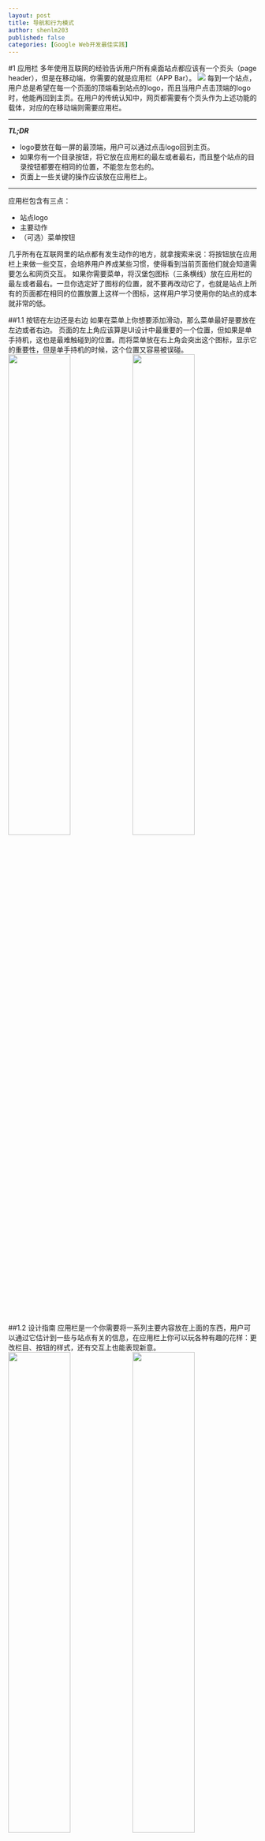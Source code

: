 ```yaml
---
layout: post
title: 导航和行为模式
author: shenlm203
published: false
categories: [Google Web开发最佳实践]
---
```



#1 应用栏
多年使用互联网的经验告诉用户所有桌面站点都应该有一个页头（page header），但是在移动端，你需要的就是应用栏（APP Bar）。
![](http://gtms04.alicdn.com/tps/i4/TB1UXw6FVXXXXaWXXXXRnHmQFXX-2047-1090.png)
每到一个站点，用户总是希望在每一个页面的顶端看到站点的logo，而且当用户点击顶端的logo时，他能再回到主页。在用户的传统认知中，网页都需要有个页头作为上述功能的载体，对应的在移动端则需要应用栏。

---
***TL;DR***

- logo要放在每一屏的最顶端，用户可以通过点击logo回到主页。
- 如果你有一个目录按钮，将它放在应用栏的最左或者最右，而且整个站点的目录按钮都要在相同的位置，不能忽左忽右的。
- 页面上一些关键的操作应该放在应用栏上。

---

应用栏包含有三点：

* 站点logo
* 主要动作
* （可选）菜单按钮

几乎所有在互联网里的站点都有发生动作的地方，就拿搜索来说：将按钮放在应用栏上来做一些交互，会培养用户养成某些习惯，使得看到当前页面他们就会知道需要怎么和网页交互。
如果你需要菜单，将汉堡包图标（三条横线）放在应用栏的最左或者最右。一旦你选定好了图标的位置，就不要再改动它了，也就是站点上所有的页面都在相同的位置放置上这样一个图标，这样用户学习使用你的站点的成本就非常的低。

##1.1 按钮在左边还是右边
如果在菜单上你想要添加滑动，那么菜单最好是要放在左边或者右边。
页面的左上角应该算是UI设计中最重要的一个位置，但如果是单手持机，这也是最难触碰到的位置。而将菜单放在右上角会突出这个图标，显示它的重要性，但是单手持机的时候，这个位置又容易被误碰。
<img src="http://gtms02.alicdn.com/tps/i2/TB1D.kYFVXXXXaXXFXXWgIpNFXX-608-360.png" alt="" width="50%"><img src="http://gtms01.alicdn.com/tps/i1/TB1mRM3FVXXXXaxXpXXWgIpNFXX-608-360.png" alt="" width="50%">

##1.2 设计指南
应用栏是一个你需要将一系列主要内容放在上面的东西，用户可以通过它估计到一些与站点有关的信息，在应用栏上你可以玩各种有趣的花样：更改栏目、按钮的样式，还有交互上也能表现新意。
<img src="http://gtms02.alicdn.com/tps/i2/TB1.U.TFVXXXXchXFXXWgIpNFXX-608-360.png" alt="" width="50%"><img src="http://gtms02.alicdn.com/tps/i2/TB12w3YFVXXXXXKXFXXWgIpNFXX-608-360.png" alt="" width="50%">


#2 Tab Bar

Tab Bar可以用作为网站的主导航。它可以向用户显示你网站的主体区域，也可以帮助用户快速辨认他们在网站中所处的位置。
![](http://gtms01.alicdn.com/tps/i1/TB1vrg5FVXXXXc9XXXXRnHmQFXX-2047-1090.png)
Tab Bar可以快速在网站中不同区域内容之间进行切换。不过，它只适用于结构相对简单的网站，这样，在浏览网站时用户可以方便地知道他们在哪，以及要去到哪儿。

---
***TL;DR***

* 当你的网站只有不超过5个板块时使用它。
* 将它放置在主体内容的上方或下方。
* 将当前所选中的区域设置得明显些，方便用户辨认。

---

将tab的总数限制在5个以下，不然每个图标和其点击区域会变得太小，使用户在点击tab时太过费力。
将你的tab放置在主体内容的上方或下方，这种做法是在用户最佳体验和最佳设计中取得的一种平衡。
使用tab的一个好处是，它提供用户一种一致的导航方式，使用户可以快速知道他们浏览到了哪儿。
<img src="http://gtms02.alicdn.com/tps/i2/TB19ZEWFVXXXXcDXFXXm63eUXXX-699-420.png" alt="" width="50%"><img src="http://gtms03.alicdn.com/tps/i3/TB1gbE5FVXXXXc8XXXXC9UuNFXX-608-420.png" alt="" width="50%">


#3 Navigation Drawer

当网站具有太多板块和子板块时，采用Navigation Bar是更好的做法。它即可以作为一个处于画布外的可滑动元素，也可以用来显示网站全局状态。
![](http://gtms01.alicdn.com/tps/i1/TB1EK.5FVXXXXc8XXXXRnHmQFXX-2047-1090.png)
Navigation Drawer是一个滑动面板，通常用来显示网站的导航菜单，同时也用来反映网站的全局状态，例如用户登录。
用户可以通过放置在屏幕上方App Bar上的菜单按钮来滑出菜单。

---
***TL;DR***

* Navigation Drawer必须让用户可以很方便地打开。
* 如果网站的板块太多，可以考虑将一些内容分组，通过展开/收缩组来控制菜单项。避免向用户强加过多的东西。
* 不要将非常重要的操作藏在滑动面板内。例如搜索，就应该显眼的放置在主页上，而不是藏在隐藏的面板里。

---

这种做法的主要优势是，在可上下滚动的面板元素内，内容允许增加，这适用于大型网站结构，同时又只占据屏幕很小的空间。
对于用户来说，要让他们花最少的学习成本在网站上找到Navigation Drawer，一个显眼的菜单按钮是非常重要的。
![](http://gtms02.alicdn.com/tps/i2/TB10FwYFVXXXXa2XFXXGrP71VXX-642-358.png)


**Tabs VS Navigation Drawer**
一些开发者发现，当他们使用Tab而非Naviagtion Drawer时，会获得更高的交互赞誉。然而，选择何种方式是在Navigation Drawer的灵活性和Tab Bar的直观性中进行平衡，你需要考虑哪种方式最适合你的网站。

#4 底栏
如果你在开发一款Web应用时发现，用户可能需要的操作的数目超过了应用栏可以放置的数量，那么最好的解决方式就是把一些操作放到底栏上。
![](http://gtms02.alicdn.com/tps/i2/TB12hs1FVXXXXXEXFXXRnHmQFXX-2047-1090.png)
现在我们已经知道了可以将操作放在应用栏上。对于大部分站点来说(特别是那些内容导向的站点)，用户能进行的操作相对较少，所以一个应用栏就够了。比起这样的站点，Web应用就不一样了，UI上的每一个区域都会更多的操作。如果你不打算使用选项卡（Tab）但又有很多的交互要放在应用栏上，那最好还是把一些动作放到底栏上吧。

---
***TL;DR***

* 只有当你不准备使用选项卡（Tab Bar）的时候才使用这个方法。
* 底栏上最多只能有5项。
* 除非应用栏已经放不下了，否则不要用底栏。


---

这么做的好处是你有了更多操作的空间，而且底栏的位置方便触碰，用户在原生底栏之上还多了一个可操作层。但是底栏上最多只能出现5种操作，还要注意底栏不可以太小以至于很难触碰。
<img src="http://gtms03.alicdn.com/tps/i3/TB1iSEYFVXXXXaMXFXXW7GiKFXX-710-420.png" alt="" width="50%">


